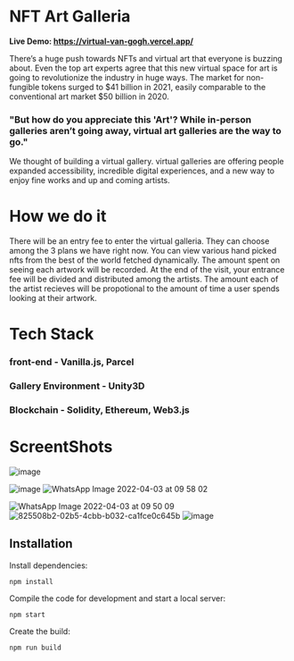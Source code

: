 # NFT Art Galleria

<b>Live Demo: https://virtual-van-gogh.vercel.app/  </b>

There’s a huge push towards NFTs and virtual art that everyone is buzzing about. Even the top art experts agree that this new virtual space for art is going to revolutionize the industry in huge ways. The market for non-fungible tokens surged to $41 billion in 2021, easily comparable to the conventional art market $50 billion in 2020.


### "But how do you appreciate this 'Art'? While in-person galleries aren’t going away, virtual art galleries are the way to go."

We thought of building a virtual gallery. virtual galleries are offering people expanded accessibility, incredible digital experiences, and a new way to enjoy fine works and up and coming artists. 

# How we do it
There will be an entry fee to enter the virtual galleria. They can choose among the 3 plans we have right now. You can view various hand picked nfts from the best of the world fetched dynamically. The amount spent on seeing each artwork will be recorded. At the end of the visit, your entrance fee will be divided and distributed among the artists. The amount each of the artist recieves will be propotional to the amount of time a user spends looking at their artwork.


# Tech Stack

### front-end - Vanilla.js, Parcel
### Gallery Environment - Unity3D
### Blockchain - Solidity, Ethereum, Web3.js


# ScreentShots

![image](https://user-images.githubusercontent.com/53618733/161411299-a3f6474a-511c-4108-a668-33e8912ecdad.png)

![image](https://user-images.githubusercontent.com/53618733/161411358-aeee8af4-21a6-47b0-bd9c-ab4c4458cc8b.png)
![WhatsApp Image 2022-04-03 at 09 58 02](https://user-images.githubusercontent.com/53618733/161411537-5af57a1c-2db1-4963-bfab-ea6962682124.jpeg)


![WhatsApp Image 2022-04-03 at 09 50 09](https://user-images.githubusercontent.com/53618733/161411315-88da11ad-d32e-43d7-ba8c-334826461ed9.jpeg)
![825508b2-02b5-4cbb-b032-ca1fce0c645b](https://user-images.githubusercontent.com/53618733/161411329-ef90c4f0-6989-48aa-a68c-dd71e3d5a9e6.jpg)
![image](https://user-images.githubusercontent.com/53618733/161411415-3ab571fc-493c-409b-8bf3-d2a931eb3242.png)

## Installation

Install dependencies:

```
npm install
```

Compile the code for development and start a local server:

```
npm start
```

Create the build:

```
npm run build
```
